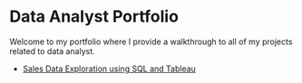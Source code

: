 # Data Analyst Portfolio

Welcome to my portfolio where I provide a walkthrough to all of my projects related to data analyst.

- [Sales Data Exploration using SQL and Tableau](SalesData)
